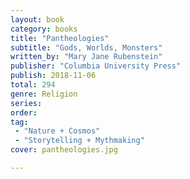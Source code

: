 ```yaml
---
layout: book
category: books
title: "Pantheologies"
subtitle: "Gods, Worlds, Monsters"
written_by: "Mary Jane Rubenstein"
publisher: "Columbia University Press"
publish: 2018-11-06
total: 294
genre: Religion
series: 
order:
tag: 
 - "Nature + Cosmos"
 - "Storytelling + Mythmaking"
cover: pantheologies.jpg

---
```


